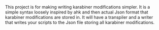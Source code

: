 This project is for making writing karabiner modifications simpler.
It is a simple syntax loosely inspired by ahk and then actual
Json format that karabiner modifications are stored in.
It will have a transpiler and a writer that writes your scripts to
the Json file storing all karabiner modifications.